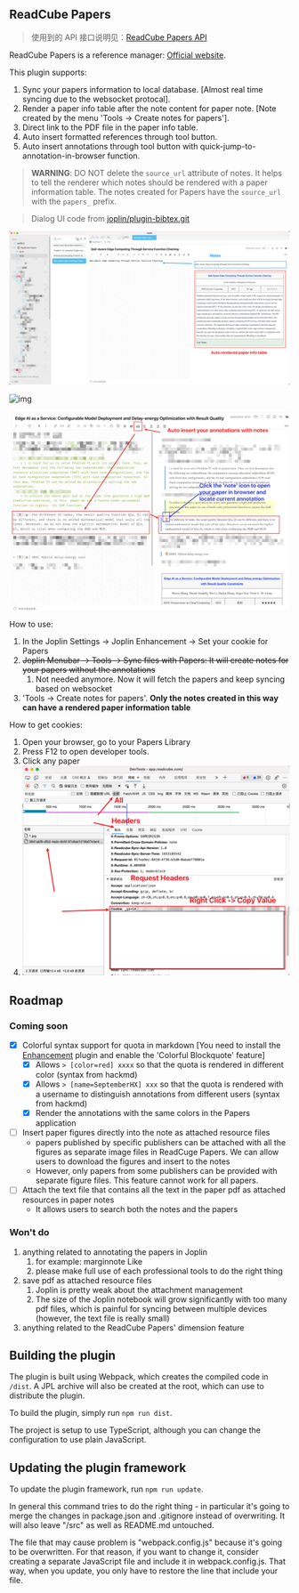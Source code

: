 ## ReadCube Papers

> 使用到的 API 接口说明见：[ReadCube Papers API](https://blog.hxgpark.com/posts/ReadCubePapersAPI/)

ReadCube Papers is a reference manager: [Official website](https://www.papersapp.com/).

This plugin supports:

1. Sync your papers information to local database. [Almost real time syncing due to the websocket protocal].
2. Render a paper info table after the note content for paper note. [Note created by the menu 'Tools -> Create notes for papers'].
3. Direct link to the PDF file in the paper info table.
4. Auto insert formatted references through tool button.
5. Auto insert annotations through tool button with quick-jump-to-annotation-in-browser function.

> **WARNING**: DO NOT delete the `source_url` attribute of notes. It helps to tell the renderer which notes should be rendered with a paper information table. The notes created for Papers have the `source_url` with the `papers_` prefix.


> Dialog UI code from [joplin/plugin-bibtex.git](https://github.com/joplin/plugin-bibtex.git)

![](./screenshot/readcube.png)

![img](https://i.imgur.com/Acri6uW.gif)

![](./screenshot/paper_annotation.png)

How to use:
1. In the Joplin Settings -> Joplin Enhancement -> Set your cookie for Papers
2. ~~Joplin Menubar -> Tools -> Sync files with Papers: It will create notes for your papers without the annotations~~
    1. Not needed anymore. Now it will fetch the papers and keep syncing based on websocket
3. 'Tools -> Create notes for papers'. **Only the notes created in this way can have a rendered paper information table**

How to get cookies:
1. Open your browser, go to your Papers Library
2. Press F12 to open developer tools.
3. Click any paper
4. ![](./screenshot/paper_cookies.png)

## Roadmap

### Coming soon

- [x] Colorful syntax support for quota in markdown [You need to install the [Enhancement](https://github.com/SeptemberHX/joplin-plugin-enhancement) plugin and enable the 'Colorful Blockquote' feature]
  - [x] Allows `> [color=red] xxxx` so that the quota is rendered in different color (syntax from hackmd)
  - [x] Allows `> [name=SeptemberHX] xxx` so that the quota is rendered with a username to distinguish annotations from different users (syntax from hackmd)
  - [x] Render the annotations with the same colors in the Papers application
- [ ] Insert paper figures directly into the note as attached resource files
  - papers published by specific publishers can be attached with all the figures as separate image files in ReadCuge Papers. We can allow users to download the figures and insert to the notes
  - However, only papers from some publishers can be provided with separate figure files. This feature cannot work for all papers.
- [ ] Attach the text file that contains all the text in the paper pdf as attached resources in paper notes
  - It allows users to search both the notes and the papers

### Won't do

1. anything related to annotating the papers in Joplin
   1. for example: marginnote Like
   2. please make full use of each professional tools to do the right thing
2. save pdf as attached resource files
   1. Joplin is pretty weak about the attachment management
   2. The size of the Joplin notebook will grow significantly with too many pdf files, which is painful for syncing between multiple devices (however, the text file is really small)
3. anything related to the ReadCube Papers' dimension feature

## Building the plugin

The plugin is built using Webpack, which creates the compiled code in `/dist`. A JPL archive will also be created at the root, which can use to distribute the plugin.

To build the plugin, simply run `npm run dist`.

The project is setup to use TypeScript, although you can change the configuration to use plain JavaScript.

## Updating the plugin framework

To update the plugin framework, run `npm run update`.

In general this command tries to do the right thing - in particular it's going to merge the changes in package.json and .gitignore instead of overwriting. It will also leave "/src" as well as README.md untouched.

The file that may cause problem is "webpack.config.js" because it's going to be overwritten. For that reason, if you want to change it, consider creating a separate JavaScript file and include it in webpack.config.js. That way, when you update, you only have to restore the line that include your file.

